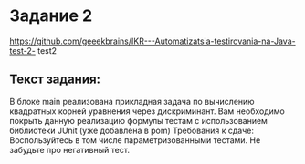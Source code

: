 # Задание 2
https://github.com/geeekbrains/IKR---Automatizatsia-testirovania-na-Java-test-2- test2
## Текст задания: 
В блоке main реализована прикладная задача по вычислению квадратных корней уравнения через дискриминант. Вам необходимо покрыть данную реализацию формулы тестам с использованием библиотеки JUnit (уже добавлена в pom)
Требования к сдаче: 
Воспользуйтесь в том числе параметризованными тестами. Не забудьте про негативный тест.
